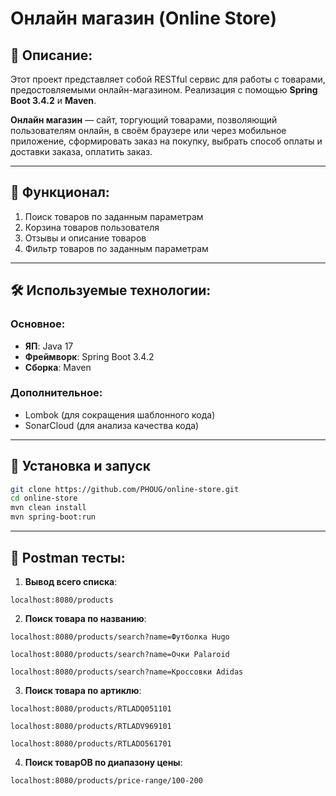 # Онлайн магазин (Online Store)


## 📌 Описание:

Этот проект представляет собой RESTful сервис для работы с товарами,
предостовляемыми онлайн-магазином.
Реализация с помощью **Spring Boot 3.4.2** и **Maven**.

**Онлайн магазин** — сайт, торгующий товарами, позволяющий пользователям онлайн,
в своём браузере или через мобильное приложение, сформировать заказ на покупку,
выбрать способ оплаты и доставки заказа, оплатить заказ.

---


## 🤖 Функционал:

1. Поиск товаров по заданным параметрам
2. Корзина товаров пользователя
3. Отзывы и описание товаров
4. Фильтр товаров по заданным параметрам
---


## 🛠 Используемые технологии:

### Основное:

- **ЯП**: Java 17
- **Фреймворк**: Spring Boot 3.4.2
- **Сборка**: Maven


### Дополнительное:

- Lombok (для сокращения шаблонного кода)
- SonarCloud (для анализа качества кода)

---


## 🚀 Установка и запуск

```bash
git clone https://github.com/PHOUG/online-store.git
cd online-store
mvn clean install
mvn spring-boot:run
```
---
## 📝 Postman тесты:
1. **Вывод всего списка**:

```localhost:8080/products```

2. **Поиск товара по названию**:

```localhost:8080/products/search?name=Футболка Hugo```

```localhost:8080/products/search?name=Очки Palaroid```

```localhost:8080/products/search?name=Кроссовки Adidas```

3. **Поиск товара по артиклю**:

```localhost:8080/products/RTLADQ051101```

```localhost:8080/products/RTLADV969101```

```localhost:8080/products/RTLADO561701```


4. **Поиск товарОВ по диапазону цены**:

```localhost:8080/products/price-range/100-200```

